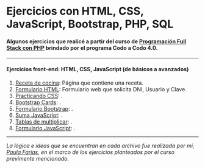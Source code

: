 # Ejercicios con HTML, CSS, JavaScript, Bootstrap, PHP, SQL

#### Algunos ejercicios que realicé a partir del curso de <a href='https://www.buenosaires.gob.ar/educacion/codo-codo' target='blank'>Programación Full Stack con PHP</a> brindado por el programa Codo a Codo 4.0.
---
#### Ejercicios front-end: HTML, CSS, JavaScript (de básicos a avanzados)

1. [Receta de cocina](receta_cocina): Página que contiene una receta.
2. [Formulario HTML](formulario_html): Formulario web que solicita DNI, Usuario y Clave.
3. [Practicando CSS](practicando_css): .
4. [Bootstrap Cards](boostrap_cards): .
5. [Formulario Bootstrap](formulario_boostrap): .
6. [Suma JavaScript](suma_js): .
7. [Tablas de multiplicar](tablas_js): .
8. [Formulario JavaScript](formulario_js): .


---

_La lógica e ideas que se encuentran en cada archivo fue realizada por mí, [Paula Farias](https://linkedin.com/in/paulafarias), en el marco de los ejercicios planteados por el curso previmente mencionado._

